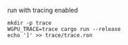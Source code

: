 run with tracing enabled

```console
mkdir -p trace
WGPU_TRACE=trace cargo run --release
echo ']' >> trace/trace.ron
```
